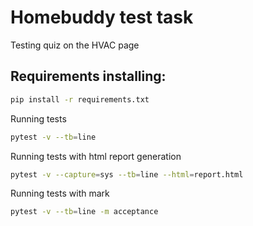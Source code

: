 # Homebuddy test task
Testing quiz on the HVAC page

## Requirements installing:
```sh
pip install -r requirements.txt
```
Running tests
```sh
pytest -v --tb=line
```
Running tests with html report generation
```sh
pytest -v --capture=sys --tb=line --html=report.html
```
Running tests with mark
```sh
pytest -v --tb=line -m acceptance
```
